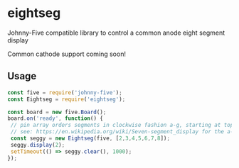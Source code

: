 # eightseg
Johnny-Five compatible library to control a common anode eight segment display

Common cathode support coming soon!

## Usage
```javascript
const five = require('johnny-five');
const Eightseg = require('eightseg');

const board = new five.Board();
board.on('ready', function() {
 // pin array orders segments in clockwise fashion a-g, starting at top, enging at middle segment
 // see: https://en.wikipedia.org/wiki/Seven-segment_display for the a-g diagram of segment order
 const seggy = new Eightseg(five, [2,3,4,5,6,7,8]);
 seggy.display(2);
 setTimeout(() => seggy.clear(), 1000);
});
```
